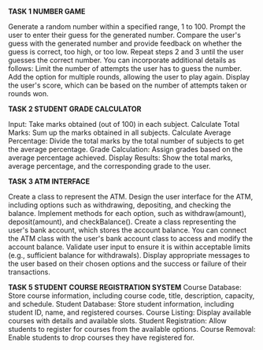 ****TASK 1 NUMBER GAME****

Generate a random number within a specified range, 1 to 100.
Prompt the user to enter their guess for the generated number. Compare the user's guess with the generated number and provide feedback on whether the guess is correct, too high, or too low. Repeat steps 2 and 3 until the user guesses the correct number. You can incorporate additional details as follows:
Limit the number of attempts the user has to guess the number.
Add the option for multiple rounds, allowing the user to play again.
Display the user's score, which can be based on the number of attempts taken or rounds won.

****TASK 2 STUDENT GRADE CALCULATOR****

Input: Take marks obtained (out of 100) in each subject.
Calculate Total Marks: Sum up the marks obtained in all subjects.
Calculate Average Percentage: Divide the total marks by the total number of subjects to get the average percentage.
Grade Calculation: Assign grades based on the average percentage achieved.
Display Results: Show the total marks, average percentage, and the corresponding grade to the user.

****TASK 3 ATM INTERFACE****

Create a class to represent the ATM.
Design the user interface for the ATM, including options such as withdrawing, depositing, and checking the balance.
Implement methods for each option, such as withdraw(amount), deposit(amount), and checkBalance().
Create a class representing the user's bank account, which stores the account balance.
You can connect the ATM class with the user's bank account class to access and modify the account balance.
Validate user input to ensure it is within acceptable limits (e.g., sufficient balance for withdrawals).
Display appropriate messages to the user based on their chosen options and the success or failure of their transactions.

****TASK 5 STUDENT COURSE REGISTRATION SYSTEM****
Course Database: Store course information, including course code, title, description, capacity, and schedule.
Student Database: Store student information, including student ID, name, and registered courses.
Course Listing: Display available courses with details and available slots.
Student Registration: Allow students to register for courses from the available options.
Course Removal: Enable students to drop courses they have registered for.
